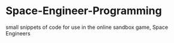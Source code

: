 # Space-Engineer-Programming
small snippets of code for use in the online sandbox game, Space Engineers
